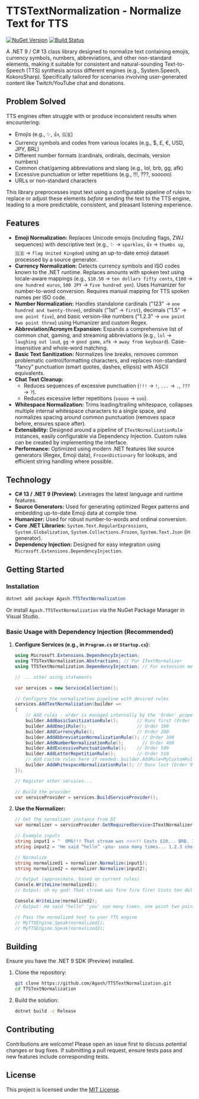 ﻿# TTSTextNormalization - Normalize Text for TTS

[![NuGet Version](https://img.shields.io/nuget/v/Agash.TTSTextNormalization.svg?style=flat-square)](https://www.nuget.org/packages/Agash.TTSTextNormalization/)
[![Build Status](https://img.shields.io/github/actions/workflow/status/Agash/TTSTextNormalization/dotnet.yml?branch=master&style=flat-square)](https://github.com/Agash/TTSTextNormalization/actions)

A .NET 9 / C# 13 class library designed to normalize text containing emojis, currency symbols, numbers, abbreviations, and other non-standard elements, making it suitable for consistent and natural-sounding Text-to-Speech (TTS) synthesis across different engines (e.g., System.Speech, KokoroSharp). Specifically tailored for scenarios involving user-generated content like Twitch/YouTube chat and donations.

## Problem Solved

TTS engines often struggle with or produce inconsistent results when encountering:

*   Emojis (e.g., ✨, 👍, 🇬🇧)
*   Currency symbols and codes from various locales (e.g., $, £, €, USD, JPY, BRL)
*   Different number formats (cardinals, ordinals, decimals, version numbers)
*   Common chat/gaming abbreviations and slang (e.g., lol, brb, gg, afk)
*   Excessive punctuation or letter repetitions (e.g., !!!, ???, sooooo)
*   URLs or non-standard characters

This library preprocesses input text using a configurable pipeline of rules to replace or adjust these elements *before* sending the text to the TTS engine, leading to a more predictable, consistent, and pleasant listening experience.

## Features

*   **Emoji Normalization:** Replaces Unicode emojis (including flags, ZWJ sequences) with descriptive text (e.g., ✨ -> `sparkles`, 👍 -> `thumbs up`, 🇬🇧 -> `flag United Kingdom`) using an up-to-date emoji dataset processed by a source generator.
*   **Currency Normalization:** Detects currency symbols and ISO codes known to the .NET runtime. Replaces amounts with spoken text using locale-aware mappings (e.g., `$10.50` -> `ten dollars fifty cents`, `€100` -> `one hundred euros`, `500 JPY` -> `five hundred yen`). Uses Humanizer for number-to-word conversion. Requires manual mapping for TTS spoken names per ISO code.
*   **Number Normalization:** Handles standalone cardinals ("123" -> `one hundred and twenty-three`), ordinals ("1st" -> `first`), decimals ("1.5" -> `one point five`), and basic version-like numbers ("1.2.3" -> `one point two point three`) using Humanizer and custom Regex.
*   **Abbreviation/Acronym Expansion:** Expands a comprehensive list of common chat, gaming, and streaming abbreviations (e.g., `lol` -> `laughing out loud`, `gg` -> `good game`, `afk` -> `away from keyboard`). Case-insensitive and whole-word matching.
*   **Basic Text Sanitization:** Normalizes line breaks, removes common problematic control/formatting characters, and replaces non-standard "fancy" punctuation (smart quotes, dashes, ellipsis) with ASCII equivalents.
*   **Chat Text Cleanup:**
    *   Reduces sequences of excessive punctuation (`!!!` -> `!`, `...` -> `.`, `???` -> `?`).
    *   Reduces excessive letter repetitions (`soooo` -> `soo`).
*   **Whitespace Normalization:** Trims leading/trailing whitespace, collapses multiple internal whitespace characters to a single space, and normalizes spacing around common punctuation (removes space before, ensures space after).
*   **Extensibility:** Designed around a pipeline of `ITextNormalizationRule` instances, easily configurable via Dependency Injection. Custom rules can be created by implementing the interface.
*   **Performance:** Optimized using modern .NET features like source generators (Regex, Emoji data), `FrozenDictionary` for lookups, and efficient string handling where possible.

## Technology

*   **C# 13 / .NET 9 (Preview)**: Leverages the latest language and runtime features.
*   **Source Generators:** Used for generating optimized Regex patterns and embedding up-to-date Emoji data at compile time.
*   **Humanizer:** Used for robust number-to-words and ordinal conversion.
*   **Core .NET Libraries:** `System.Text.RegularExpressions`, `System.Globalization`, `System.Collections.Frozen`, `System.Text.Json` (in generator).
*   **Dependency Injection:** Designed for easy integration using `Microsoft.Extensions.DependencyInjection`.

## Getting Started

### Installation

```powershell
dotnet add package Agash.TTSTextNormalization
```
Or install `Agash.TTSTextNormalization` via the NuGet Package Manager in Visual Studio.

### Basic Usage with Dependency Injection (Recommended)

1.  **Configure Services (e.g., in `Program.cs` or `Startup.cs`):**

    ```csharp
    using Microsoft.Extensions.DependencyInjection;
    using TTSTextNormalization.Abstractions; // For ITextNormalizer
    using TTSTextNormalization.DependencyInjection; // For extension methods

    // ... other using statements

    var services = new ServiceCollection();

    // Configure the normalization pipeline with desired rules
    services.AddTextNormalization(builder =>
    {
        // Add rules - order is managed internally by the 'Order' property of each rule (currently not yet configurable, opinionated)
        builder.AddBasicSanitizationRule();       // Runs first (Order 10)
        builder.AddEmojiRule();                   // Order 100
        builder.AddCurrencyRule();                // Order 200
        builder.AddAbbreviationNormalizationRule(); // Order 300
        builder.AddNumberNormalizationRule();       // Order 400
        builder.AddExcessivePunctuationRule();    // Order 500
        builder.AddLetterRepetitionRule();        // Order 510
        // Add custom rules here if needed: builder.AddRule<MyCustomRule>();
        builder.AddWhitespaceNormalizationRule(); // Runs last (Order 9000)
    });

    // Register other services...

    // Build the provider
    var serviceProvider = services.BuildServiceProvider();
    ```

2.  **Use the Normalizer:**

    ```csharp
    // Get the normalizer instance from DI
    var normalizer = serviceProvider.GetRequiredService<ITextNormalizer>();

    // Example inputs
    string input1 = "  OMG!!! That stream was 🔥🔥🔥!! Costs $10... BRB. 1st place!! ";
    string input2 = "He said “hello” ‹you› sooo many times... 1.2.3 check";

    // Normalize
    string normalized1 = normalizer.Normalize(input1);
    string normalized2 = normalizer.Normalize(input2);

    // Output (approximate, based on current rules)
    Console.WriteLine(normalized1);
    // Output: oh my god! That stream was fire fire fire! Costs ten dollars. be right back. first place!

    Console.WriteLine(normalized2);
    // Output: He said "hello" 'you' soo many times. one point two point three check

    // Pass the normalized text to your TTS engine
    // MyTTSEngine.Speak(normalized1);
    // MyTTSEngine.Speak(normalized2);
    ```

## Building

Ensure you have the .NET 9 SDK (Preview) installed.

1.  Clone the repository:
    ```bash
    git clone https://github.com/Agash/TTSTextNormalization.git
    cd TTSTextNormalization
    ```
2.  Build the solution:
    ```bash
    dotnet build -c Release
    ```

## Contributing

Contributions are welcome! Please open an issue first to discuss potential changes or bug fixes. If submitting a pull request, ensure tests pass and new features include corresponding tests.

## License

This project is licensed under the [MIT License](LICENSE.txt).